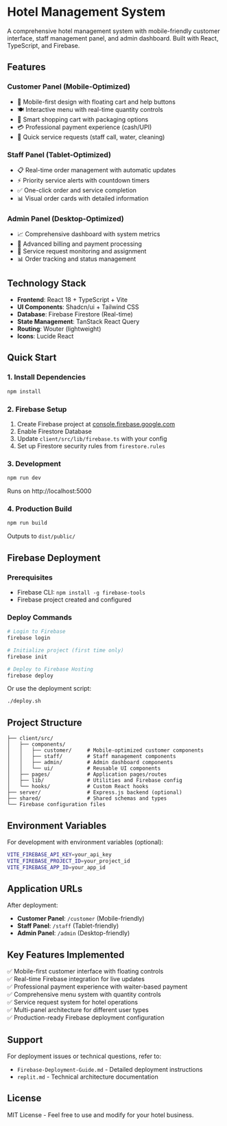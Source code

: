 # Hotel Management System

A comprehensive hotel management system with mobile-friendly customer interface, staff management panel, and admin dashboard. Built with React, TypeScript, and Firebase.

## Features

### Customer Panel (Mobile-Optimized)
- 📱 Mobile-first design with floating cart and help buttons
- 🍽️ Interactive menu with real-time quantity controls
- 🛒 Smart shopping cart with packaging options
- 💳 Professional payment experience (cash/UPI)
- 🔔 Quick service requests (staff call, water, cleaning)

### Staff Panel (Tablet-Optimized) 
- 📋 Real-time order management with automatic updates
- ⚡ Priority service alerts with countdown timers
- ✅ One-click order and service completion
- 📊 Visual order cards with detailed information

### Admin Panel (Desktop-Optimized)
- 📈 Comprehensive dashboard with system metrics
- 📄 Advanced billing and payment processing
- 👥 Service request monitoring and assignment
- 📊 Order tracking and status management

## Technology Stack

- **Frontend**: React 18 + TypeScript + Vite
- **UI Components**: Shadcn/ui + Tailwind CSS
- **Database**: Firebase Firestore (Real-time)
- **State Management**: TanStack React Query
- **Routing**: Wouter (lightweight)
- **Icons**: Lucide React

## Quick Start

### 1. Install Dependencies
```bash
npm install
```

### 2. Firebase Setup
1. Create Firebase project at [console.firebase.google.com](https://console.firebase.google.com)
2. Enable Firestore Database
3. Update `client/src/lib/firebase.ts` with your config
4. Set up Firestore security rules from `firestore.rules`

### 3. Development
```bash
npm run dev
```
Runs on http://localhost:5000

### 4. Production Build
```bash
npm run build
```
Outputs to `dist/public/`

## Firebase Deployment

### Prerequisites
- Firebase CLI: `npm install -g firebase-tools`
- Firebase project created and configured

### Deploy Commands
```bash
# Login to Firebase
firebase login

# Initialize project (first time only)
firebase init

# Deploy to Firebase Hosting
firebase deploy
```

Or use the deployment script:
```bash
./deploy.sh
```

## Project Structure

```
├── client/src/
│   ├── components/
│   │   ├── customer/     # Mobile-optimized customer components
│   │   ├── staff/        # Staff management components  
│   │   ├── admin/        # Admin dashboard components
│   │   └── ui/           # Reusable UI components
│   ├── pages/            # Application pages/routes
│   ├── lib/              # Utilities and Firebase config
│   └── hooks/            # Custom React hooks
├── server/               # Express.js backend (optional)
├── shared/               # Shared schemas and types
└── Firebase configuration files
```

## Environment Variables

For development with environment variables (optional):
```bash
VITE_FIREBASE_API_KEY=your_api_key
VITE_FIREBASE_PROJECT_ID=your_project_id  
VITE_FIREBASE_APP_ID=your_app_id
```

## Application URLs

After deployment:
- **Customer Panel**: `/customer` (Mobile-friendly)
- **Staff Panel**: `/staff` (Tablet-friendly)
- **Admin Panel**: `/admin` (Desktop-friendly)

## Key Features Implemented

✅ Mobile-first customer interface with floating controls  
✅ Real-time Firebase integration for live updates  
✅ Professional payment experience with waiter-based payment  
✅ Comprehensive menu system with quantity controls  
✅ Service request system for hotel operations  
✅ Multi-panel architecture for different user types  
✅ Production-ready Firebase deployment configuration  

## Support

For deployment issues or technical questions, refer to:
- `Firebase-Deployment-Guide.md` - Detailed deployment instructions
- `replit.md` - Technical architecture documentation

## License

MIT License - Feel free to use and modify for your hotel business.